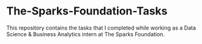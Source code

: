 # The-Sparks-Foundation-Tasks
This repository contains the tasks that I completed while working as a Data Science & Business Analytics intern at The Sparks Foundation.
